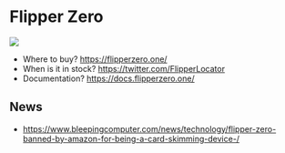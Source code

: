 # Flipper Zero

![](https://i.imgur.com/a4zpYC7.jpg)

- Where to buy? https://flipperzero.one/
- When is it in stock? https://twitter.com/FlipperLocator
- Documentation? https://docs.flipperzero.one/

## News
- https://www.bleepingcomputer.com/news/technology/flipper-zero-banned-by-amazon-for-being-a-card-skimming-device-/